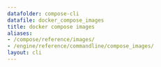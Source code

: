 ```yaml
---
datafolder: compose-cli
datafile: docker_compose_images
title: docker compose images
aliases:
- /compose/reference/images/
- /engine/reference/commandline/compose_images/
layout: cli
---
```


<!--
抱歉，此页面的内容是根据 Docker 源代码自动生成的。如果您想建议更改此处显示的文本，您需要通过搜索此仓库来找到该字符串：
https://github.com/docker/compose
-->
